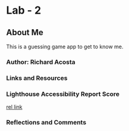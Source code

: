 # Lab - 2

## About Me

This is a guessing game app to get to know me.

### Author: Richard Acosta

### Links and Resources

### Lighthouse Accessibility Report Score

[rel link](/code-201/about-me/Screenshot_20230124_031544.png)

### Reflections and Comments
